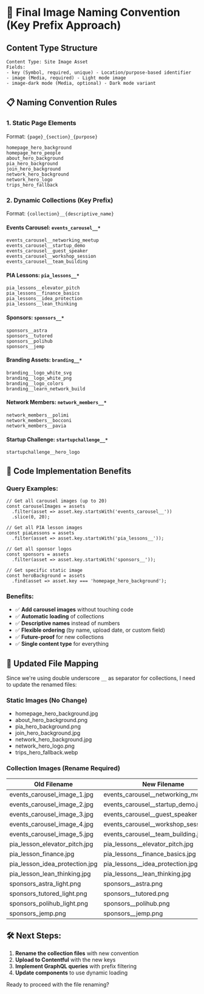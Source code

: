 # 🎯 Final Image Naming Convention (Key Prefix Approach)

## Content Type Structure
```
Content Type: Site Image Asset
Fields:
- key (Symbol, required, unique) - Location/purpose-based identifier
- image (Media, required) - Light mode image
- image-dark mode (Media, optional) - Dark mode variant
```

## 📋 Naming Convention Rules

### **1. Static Page Elements**
Format: `{page}_{section}_{purpose}`
```
homepage_hero_background
homepage_hero_people
about_hero_background
pia_hero_background
join_hero_background
network_hero_background
network_hero_logo
trips_hero_fallback
```

### **2. Dynamic Collections (Key Prefix)**
Format: `{collection}__{descriptive_name}`

#### Events Carousel: `events_carousel__*`
```
events_carousel__networking_meetup
events_carousel__startup_demo
events_carousel__guest_speaker
events_carousel__workshop_session
events_carousel__team_building
```

#### PIA Lessons: `pia_lessons__*`
```
pia_lessons__elevator_pitch
pia_lessons__finance_basics
pia_lessons__idea_protection
pia_lessons__lean_thinking
```

#### Sponsors: `sponsors__*`
```
sponsors__astra
sponsors__tutored
sponsors__polihub
sponsors__jemp
```

#### Branding Assets: `branding__*`
```
branding__logo_white_svg
branding__logo_white_png
branding__logo_colors
branding__learn_network_build
```

#### Network Members: `network_members__*`
```
network_members__polimi
network_members__bocconi
network_members__pavia
```

#### Startup Challenge: `startupchallenge__*`
```
startupchallenge__hero_logo
```

## 🚀 Code Implementation Benefits

### Query Examples:
```tsx
// Get all carousel images (up to 20)
const carouselImages = assets
  .filter(asset => asset.key.startsWith('events_carousel__'))
  .slice(0, 20);

// Get all PIA lesson images
const piaLessons = assets
  .filter(asset => asset.key.startsWith('pia_lessons__'));

// Get all sponsor logos
const sponsors = assets
  .filter(asset => asset.key.startsWith('sponsors__'));

// Get specific static image
const heroBackground = assets
  .find(asset => asset.key === 'homepage_hero_background');
```

### Benefits:
- ✅ **Add carousel images** without touching code
- ✅ **Automatic loading** of collections
- ✅ **Descriptive names** instead of numbers
- ✅ **Flexible ordering** (by name, upload date, or custom field)
- ✅ **Future-proof** for new collections
- ✅ **Single content type** for everything

## 📁 Updated File Mapping

Since we're using double underscore `__` as separator for collections, I need to update the renamed files:

### Static Images (No Change)
- homepage_hero_background.jpg
- about_hero_background.png
- pia_hero_background.png
- join_hero_background.jpg
- network_hero_background.jpg
- network_hero_logo.png
- trips_hero_fallback.webp

### Collection Images (Rename Required)
| Old Filename | New Filename | Contentful Key |
|-------------|--------------|----------------|
| events_carousel_image_1.jpg | events_carousel__networking_meetup.jpg | `events_carousel__networking_meetup` |
| events_carousel_image_2.jpg | events_carousel__startup_demo.jpg | `events_carousel__startup_demo` |
| events_carousel_image_3.jpg | events_carousel__guest_speaker.jpg | `events_carousel__guest_speaker` |
| events_carousel_image_4.jpg | events_carousel__workshop_session.jpg | `events_carousel__workshop_session` |
| events_carousel_image_5.jpg | events_carousel__team_building.jpg | `events_carousel__team_building` |
| pia_lesson_elevator_pitch.jpg | pia_lessons__elevator_pitch.jpg | `pia_lessons__elevator_pitch` |
| pia_lesson_finance.jpg | pia_lessons__finance_basics.jpg | `pia_lessons__finance_basics` |
| pia_lesson_idea_protection.jpg | pia_lessons__idea_protection.jpg | `pia_lessons__idea_protection` |
| pia_lesson_lean_thinking.jpg | pia_lessons__lean_thinking.jpg | `pia_lessons__lean_thinking` |
| sponsors_astra_light.png | sponsors__astra.png | `sponsors__astra` |
| sponsors_tutored_light.png | sponsors__tutored.png | `sponsors__tutored` |
| sponsors_polihub_light.png | sponsors__polihub.png | `sponsors__polihub` |
| sponsors_jemp.png | sponsors__jemp.png | `sponsors__jemp` |

## 🛠️ Next Steps:
1. **Rename the collection files** with new convention
2. **Upload to Contentful** with the new keys
3. **Implement GraphQL queries** with prefix filtering
4. **Update components** to use dynamic loading

Ready to proceed with the file renaming?
